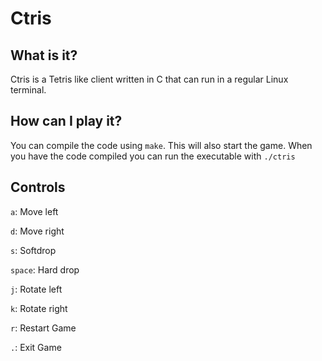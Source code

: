 # Ctris

## What is it?

Ctris is a Tetris like client written in C that can run in a regular Linux terminal.

## How can I play it?

You can compile the code using ``make``. This will also start the game. When you have the code compiled you can run the executable with ``./ctris``

## Controls

``a``: Move left

``d``: Move right

``s``: Softdrop

``space``: Hard drop

``j``: Rotate left

``k``: Rotate right

``r``: Restart Game

``.``: Exit Game
